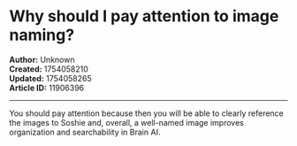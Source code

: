# Why should I pay attention to image naming?

**Author:** Unknown  
**Created:** 1754058210  
**Updated:** 1754058265  
**Article ID:** 11906396  

---

You should pay attention because then you will be able to clearly reference the images to Soshie and, overall, a well-named image improves organization and searchability in Brain AI.
